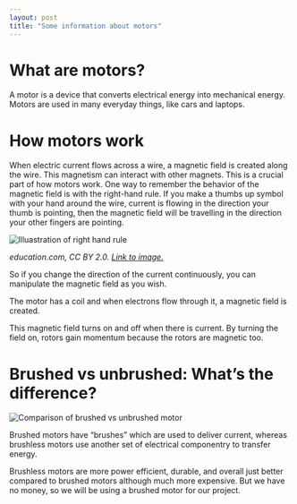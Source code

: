 ```yaml
---
layout: post
title: "Some information about motors"
---
```


# What are motors?

A motor is a device that converts electrical energy into mechanical energy. Motors are used in many everyday things, like cars and laptops.

# How motors work

When electric current flows across a wire, a magnetic field is created along the wire. This magnetism can interact with other magnets. This is a crucial part of how motors work. One way to remember the behavior of the magnetic field is with the right-hand rule. If you make a thumbs up symbol with your hand around the wire, current is flowing in the direction your thumb is pointing, then the magnetic field will be travelling in the direction your other fingers are pointing.

![Illuastration of right hand rule](https://i.imgur.com/IRPbn56.png)

*education.com, CC BY 2.0. [Link to image.](https://i.imgur.com/IRPbn56.png)*

So if you change the direction of the current continuously, you can manipulate the magnetic field as you wish.

The motor has a coil and when electrons flow through it, a magnetic field is created. 

This magnetic field turns on and off when there is current. By turning the field on, rotors gain momentum because the rotors are magnetic too. 

# Brushed vs unbrushed: What’s the difference?

![Comparison of brushed vs unbrushed motor](https://www.ibtinc.com/wp-content/uploads/2019/01/brushless-vs-brushed-motor-comparison.jpg)

Brushed motors have “brushes” which are used to deliver current, whereas brushless motors use another set of electrical componentry to transfer energy.

Brushless motors are more power efficient, durable, and overall just better compared to brushed motors although much more expensive. But we have no money, so we will be using a brushed motor for our project.
